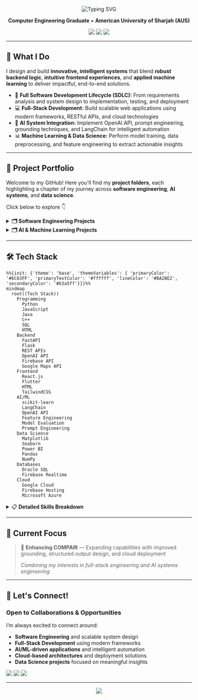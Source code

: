 <div align="center">

<p align="center">
  <img src="https://readme-typing-svg.herokuapp.com?font=Fira+Code&weight=600&size=24&pause=1000&color=6C63FF&center=true&vCenter=true&width=700&height=70&lines=Hi,+I'm+Warda+Ul+Hasan;Software+Engineer+|+Full+Stack+Developer;AI+Systems+Engineer+|+ML+%26+Data+Science;Building+Intelligent+Solutions" alt="Typing SVG" />
</p>

**Computer Engineering Graduate** • **American University of Sharjah (AUS)**

<p align="center">
  <a href="https://www.linkedin.com/in/wardaulhasan"><img src="https://img.shields.io/badge/LinkedIn-Connect-0077B5?style=flat-square&logo=linkedin" /></a>
  <a href="mailto:wardaulhasan@gmail.com"><img src="https://img.shields.io/badge/Email-Contact-D14836?style=flat-square&logo=gmail&logoColor=white" /></a>
  <a href="https://www.google.com/maps/place/Dubai,+United+Arab+Emirates/"><img src="https://img.shields.io/badge/Dubai%2C%20UAE-Location-FF5733?style=flat-square&logo=google-maps&logoColor=white" /></a>
</p>

</div>

---

## 🚀 What I Do

I design and build **innovative, intelligent systems** that blend **robust backend logic**, **intuitive frontend experiences**, and **applied machine learning** to deliver impactful, end-to-end solutions.

- 🔄 **Full Software Development Lifecycle (SDLC):** From requirements analysis and system design to implementation, testing, and deployment  
- 💻 **Full-Stack Development:** Build scalable web applications using modern frameworks, RESTful APIs, and cloud technologies  
- 🤖 **AI System Integration:** Implement OpenAI API, prompt engineering, grounding techniques, and LangChain for intelligent automation  
- 📊 **Machine Learning & Data Science:** Perform model training, data preprocessing, and feature engineering to extract actionable insights 

---

## 💼 Project Portfolio

Welcome to my GitHub! Here you'll find my **project folders**, each highlighting a chapter of my journey across **software engineering**, **AI systems**, and **data science**. 

Click below to explore 👇

<details>
<summary><b>🗂️ Software Engineering Projects</b></summary>

#### 🧠 **COMPAIR** | [View Project →](https://github.com/wardacoder/COMPAIR)
A full-stack comparison web application built with React.js and FastAPI, featuring AI integration through LangChain and OpenAI API for intelligent, structured comparisons. It combines robust frontend and backend engineering, API design, testing, and prompt-driven AI reasoning into a cohesive, reliable system.

#### ⚙️ **Automated Laundromat System** | [View Project →](https://github.com/wardacoder/Automated-Laundromat-System)
Software Engineering SDLC project covering requirements (FRs & NFRs), design and analysis (UML diagrams: Use Case, Class, Domain Model, and Sequence), full-stack implementation (Firebase backend database and hosting + Flutter frontend), testing (plans and cases), and deployment of a smart laundromat web system.

#### 🚗 **Smart Toll Gate System** | [View Project →](https://github.com/wardacoder/Smart-Toll-Gate-System)
An automated Smart Toll Gate System built using Raspberry Pi, integrating sensors and RFID for vehicle detection and identification, along with speed and weight measurement for dynamic toll calculation. The system controls gate access, uploads data to ThingSpeak for cloud monitoring, and supports operator overrides and alert mechanisms. It also includes RESTful Flask APIs that enable web-based gate operations, real-time vehicle information, and trespassing event handling through defined routes.

#### ⚔️ **Multithreaded RPG Engine with Design Patterns & Sensor Integration** | [View Project →](https://github.com/wardacoder/Multithreaded-Design_Patterns-RPG)
Java-based multithreaded RPG engine showcasing professional software architecture with advanced objected oriented programming. Implements six software design patterns Observer, Singleton, Template Method, Strategy, State, and Command. Uses concurrent threads for battle timing and real-time gyroscope, accelerometer, and sound input with synchronized, thread-safe execution.

#### 🌤️ **AI & IoT Based Air Quality Monitoring and Prediction** | [View Project →](https://medium.com/@wardaulhasan/building-a-smart-solar-powered-aiot-system-for-real-time-air-quality-monitoring-and-prediction-a2449d4009d8)
Full-stack AIoT engineering project integrating embedded hardware, cloud infrastructure, and machine learning for real-time air quality monitoring and forecasting. Developed solar-powered ESP32 sensor nodes, a Firebase–GCP cloud pipeline, and a Flutter dashboard for live data visualization and predictive analytics using a hybrid CNN–BiLSTM model.

</details>

<details>
<summary><b>🗂️ AI & Machine Learning Projects</b></summary>

#### 🧠 **COMPAIR – AI-Powered Comparison Web Application** | [View Project →](https://github.com/wardacoder/COMPAIR)
Full-stack AI system built with FastAPI, React.js, LangChain, and OpenAI GPT-4o for structured, context-aware comparisons across multiple categories. Integrates multi-layered prompt design with dynamic personalization, category-grounded reasoning to filter invalid inputs, and schema-validated JSON outputs to ensure reliable, explainable AI responses.

#### 🌊 **Semi-Supervised Learning Framework for Flood Prediction** | [View Project →](https://github.com/wardacoder/Flood-Prediction-ML)
Semi-supervised machine learning framework for datasets with limited labels, demonstrating applied AI/ML and data science skills in predictive modeling. Includes rigorous data preprocessing, selective pseudo-labeling, and a three-phase training workflow, achieving strong result of test F1 = 0.9986, surpassing published benchmarks


#### 🧬 **Using Machine Learning to Predict Protein Stability** | [View Project →](https://github.com/wardacoder/Flood-Prediction-ML)
Developed a supervised learning framework to predict protein stability upon single-point mutations using thermodynamic data derived from trypsin and chymotrypsin experiments. Implemented KNN, SVM, Decision Tree, and Naïve Bayes models with a rigorous pipeline including outlier removal (Z-score), standardization, class rebalancing (hybrid over- and undersampling), feature selection (SelectKBest), and dimensionality reduction (PCA). Performed 10-fold cross-validation and hyperparameter tuning across models, achieving strong generalization and robust predictive accuracy. Evaluated performance using F1-score, precision, recall, confusion matrix, and AUC-ROC curves to ensure stability predictions were reliable across all mutation classes

</details>

<!-- <details>
<summary><b>🗂️ Data Science Projects</b></summary>

Projects focused on **extracting insights**, **analyzing trends**, and **visualizing model performance**.

**Tools:** Python, Pandas, NumPy, Matplotlib, Seaborn, Power BI

</details>
-->
---

## 🛠️ Tech Stack

```mermaid
%%{init: {'theme': 'base', 'themeVariables': { 'primaryColor': '#6C63FF', 'primaryTextColor': '#ffffff', 'lineColor': '#8A2BE2', 'secondaryColor': '#b3a5ff'}}}%%
mindmap
  root((Tech Stack))
    Programming
      Python
      JavaScript
      Java
      C++
      SQL
      HTML
    Backend
      FastAPI
      Flask
      REST APIs
      OpenAI API
      Firebase API
      Google Maps API
    Frontend
      React.js
      Flutter
      HTML
      TailwindCSS
    AI/ML
      scikit-learn
      LangChain
      OpenAI API
      Feature Engineering
      Model Evaluation
      Prompt Engineering
    Data Science
      Matplotlib
      Seaborn
      Power BI
      Pandas
      NumPy
    Databases
      Oracle SQL
      Firebase Realtime
    Cloud
      Google Cloud
      Firebase Hosting
      Microsoft Azure
```

<details>
<summary>📋 <b>Detailed Skills Breakdown</b></summary>

### Programming Languages
`Python` `Java` `C++` `JavaScript` `SQL` `HTML`

### Backend Development
`FastAPI` `Flask` `REST APIs` `OpenAI API` `Firebase API` `Google Maps API`

### Frontend Development
`React.js` `Flutter` `HTML` `TailwindCSS`

### Artificial Intelligence & Machine Learning
- **Frameworks:** `scikit-learn` `LangChain` `OpenAI API`
- **Techniques:** Supervised & Unsupervised Learning, Feature Engineering, Dimensionality Reduction (PCA), Model Evaluation (AUC, ROC), Hyperparameter Tuning, Prompt Engineering

### Data Science & Visualization
`Matplotlib` `Seaborn` `Power BI`

### Databases
`SQL (Oracle)` `NoSQL (Firebase Realtime Database)`

### Cloud Platforms
`Google Cloud Platform (GCP)` `Firebase Hosting` `Microsoft Azure`

</details>

---

## 💼 Current Focus

> 🔨 **Enhancing COMPAIR** — Expanding capabilities with improved grounding, structured output design, and cloud deployment
> 
> *Combining my interests in full-stack engineering and AI systems engineering*

---

## 🤝 Let's Connect!

<div align="leftr">

### Open to Collaborations & Opportunities  

I’m always excited to connect around:  

-  **Software Engineering** and scalable system design  
-  **Full-Stack Development** using modern frameworks  
-  **AI/ML-driven applications** and intelligent automation  
-  **Cloud-based architectures** and deployment solutions  
-  **Data Science projects** focused on meaningful insights  

<p align="left">
  <a href="https://www.linkedin.com/in/wardaulhasan"><img src="https://img.shields.io/badge/LinkedIn-Connect-0077B5?style=flat-square&logo=linkedin" /></a>
  <a href="mailto:wardaulhasan@gmail.com"><img src="https://img.shields.io/badge/Email-Contact-D14836?style=flat-square&logo=gmail&logoColor=white" /></a>
  <a href="https://www.google.com/maps/place/Dubai,+United+Arab+Emirates/"><img src="https://img.shields.io/badge/Dubai%2C%20UAE-Location-FF5733?style=flat-square&logo=google-maps&logoColor=white" /></a>
</p>

</div>

---

<p align="center">
  <img src="https://capsule-render.vercel.app/api?type=waving&color=6C63FF&height=100&section=footer&text=%22Code%20is%20the%20engine,%20data%20is%20the%20fuel,%20and%20intelligence%20is%20the%20outcome.%22&fontSize=16&fontAlignY=70&fontColor=000000"/>
</p>
